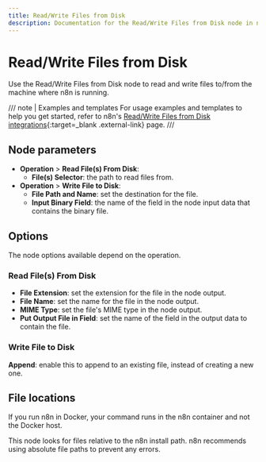 ```yaml
---
title: Read/Write Files from Disk
description: Documentation for the Read/Write Files from Disk node in n8n, a workflow automation platform. Includes guidance on usage, and links to examples.
---
```


# Read/Write Files from Disk

Use the Read/Write Files from Disk node to read and write files to/from the machine where n8n is running.


///  note  | Examples and templates
For usage examples and templates to help you get started, refer to n8n's [Read/Write Files from Disk integrations](https://n8n.io/integrations/read-write-files-from-disk/){:target=_blank .external-link} page.
///

## Node parameters

* **Operation** > **Read File(s) From Disk**:
	* **File(s) Selector**: the path to read files from.
* **Operation** >  **Write File to Disk**:
	* **File Path and Name**: set the destination for the file.
	* **Input Binary Field**: the name of the field in the node input data that contains the binary file.

## Options

The node options available depend on the operation.

### Read File(s) From Disk

* **File Extension**: set the extension for the file in the node output.
* **File Name**: set the name for the file in the node output.
* **MIME Type**: set the file's MIME type in the node output.
* **Put Output File in Field**: set the name of the field in the output data to contain the file.

### Write File to Disk

**Append**: enable this to append to an existing file, instead of creating a new one.

## File locations

If you run n8n in Docker, your command runs in the n8n container and not the Docker host.

This node looks for files relative to the n8n install path. n8n recommends using absolute file paths to prevent any errors.
